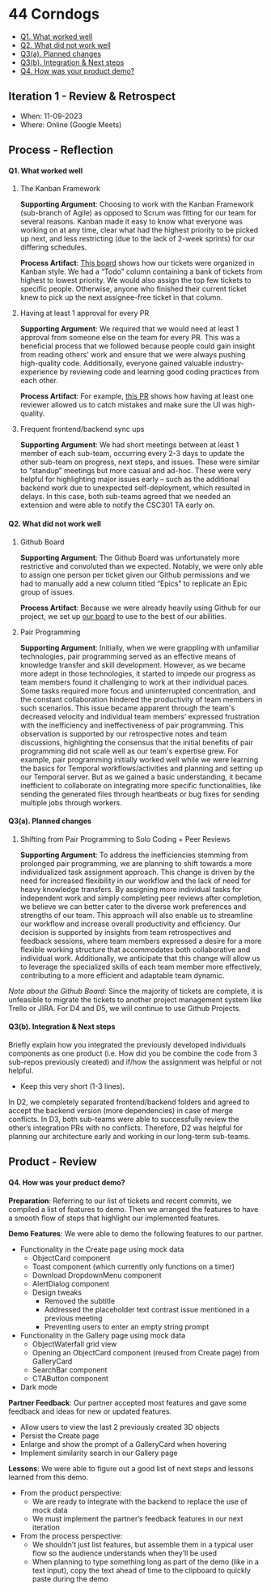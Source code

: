 
# 44 Corndogs

- [Q1. What worked well](#q1-what-worked-well)
- [Q2. What did not work well](#q2-what-did-not-work-well)
- [Q3(a). Planned changes](#q3a-planned-changes)
- [Q3(b). Integration & Next steps](#q3b-integration--next-steps)
- [Q4. How was your product demo?](#q4-how-was-your-product-demo)

## Iteration 1 - Review & Retrospect

 * When: 11-09-2023
 * Where: Online (Google Meets)

## Process - Reflection


#### Q1. What worked well

1. The Kanban Framework

   **Supporting Argument**: Choosing to work with the Kanban Framework (sub-branch of Agile) as opposed to Scrum was fitting for our team for several reasons. Kanban made it easy to know what everyone was working on at any time, clear what had the highest priority to be picked up next, and less restricting (due to the lack of 2-week sprints) for our differing schedules.

   **Process Artifact**: [This board](https://github.com/orgs/csc301-2023-fall/projects/3/views/1) shows how our tickets were organized in Kanban style. We had a “Todo” column containing a bank of tickets from highest to lowest priority. We would also assign the top few tickets to specific people. Otherwise, anyone who finished their current ticket knew to pick up the next assignee-free ticket in that column.

1. Having at least 1 approval for every PR

   **Supporting Argument**: We required that we would need at least 1 approval from someone else on the team for every PR. This was a beneficial process that we followed because people could gain insight from reading others' work and ensure that we were always pushing high-quality code. Additionally, everyone gained valuable industry-experience by reviewing code and learning good coding practices from each other.

   **Process Artifact**: For example, [this PR](https://github.com/csc301-2023-fall/project-44-toronto-intelligence-m/pull/35) shows how having at least one reviewer allowed us to catch mistakes and make sure the UI was high-quality. 

1. Frequent frontend/backend sync ups

   **Supporting Argument**: We had short meetings between at least 1 member of each sub-team, occurring every 2-3 days to update the other sub-team on progress, next steps, and issues. These were similar to “standup” meetings but more casual and ad-hoc. These were very helpful for highlighting major issues early – such as the additional backend work due to unexpected self-deployment, which resulted in delays. In this case, both sub-teams agreed that we needed an extension and were able to notify the CSC301 TA early on. 


#### Q2. What did not work well

1. Github Board 

   **Supporting Argument**: The Github Board was unfortunately more restrictive and convoluted than we expected. Notably, we were only able to assign one person per ticket given our Github permissions and we had to manually add a new column titled “Epics” to replicate an Epic group of issues.

   **Process Artifact**: Because we were already heavily using Github for our project, we set up [our board](https://github.com/orgs/csc301-2023-fall/projects/3/views/1) to use to the best of our abilities. 

1. Pair Programming

   **Supporting Argument**: Initially, when we were grappling with unfamiliar technologies, pair programming served as an effective means of knowledge transfer and skill development. However, as we became more adept in those technologies, it started to impede our progress as team members found it challenging to work at their individual paces. Some tasks required more focus and uninterrupted concentration, and the constant collaboration hindered the productivity of team members in such scenarios. This issue became apparent through the team's decreased velocity and individual team members’ expressed frustration with the inefficiency and ineffectiveness of pair programming. This observation is supported by our retrospective notes and team discussions, highlighting the consensus that the initial benefits of pair programming did not scale well as our team's expertise grew. For example, pair programming initially worked well while we were learning the basics for Temporal  workflows/activities and planning and setting up our Temporal server. But as we gained a basic understanding, it became inefficient to collaborate on integrating more specific functionalities, like sending the generated files through heartbeats or bug fixes for sending multiple jobs through workers.



#### Q3(a). Planned changes

1. Shifting from Pair Programming to Solo Coding + Peer Reviews

   **Supporting Argument**: To address the inefficiencies stemming from prolonged pair programming, we are planning to shift towards a more individualized task assignment approach. This change is driven by the need for increased flexibility in our workflow and the lack of need for heavy knowledge transfers. By assigning more individual tasks for independent work and simply completing peer reviews after completion, we believe we can better cater to the diverse work preferences and strengths of our team. This approach will also enable us to streamline our workflow and increase overall productivity and efficiency. Our decision is supported by insights from team retrospectives and feedback sessions, where team members expressed a desire for a more flexible working structure that accommodates both collaborative and individual work. Additionally, we anticipate that this change will allow us to leverage the specialized skills of each team member more effectively, contributing to a more efficient and adaptable team dynamic.

_Note about the Github Board_: Since the majority of tickets are complete, it is unfeasible to migrate the tickets to another project management system like Trello or JIRA. For D4 and D5, we will continue to use Github Projects.


#### Q3(b). Integration & Next steps
Briefly explain how you integrated the previously developed individuals components as one product (i.e. How did you be combine the code from 3 sub-repos previously created) and if/how the assignment was helpful or not helpful.

 * Keep this very short (1-3 lines).

  In D2, we completely separated frontend/backend folders and agreed to accept the backend version (more dependencies) in case of merge conflicts. In D3, both sub-teams were able to successfully review the other’s integration PRs with no conflicts. Therefore, D2 was helpful for planning our architecture early and working in our long-term sub-teams.


## Product - Review

#### Q4. How was your product demo?

**Preparation**: Referring to our list of tickets and recent commits, we compiled a list of features to demo. Then we arranged the features to have a smooth flow of steps that highlight our implemented features.

**Demo Features**: We were able to demo the following features to our partner.
- Functionality in the Create page using mock data
   - ObjectCard component
   - Toast component (which currently only functions on a timer)
   - Download DropdownMenu component
   - AlertDialog component
   - Design tweaks
       - Removed the subtitle
       - Addressed the placeholder text contrast issue mentioned in a previous meeting
       - Preventing users to enter an empty string prompt
- Functionality in the Gallery page using mock data
   - ObjectWaterfall grid view
   - Opening an ObjectCard component (reused from Create page) from GalleryCard
   - SearchBar component
   - CTAButton component
- Dark mode

**Partner Feedback**: Our partner accepted most features and gave some feedback and ideas for new or updated features.
- Allow users to view the last 2 previously created 3D objects
- Persist the Create page
- Enlarge and show the prompt of a GalleryCard when hovering
- Implement similarity search in our Gallery page

**Lessons**: We were able to figure out a good list of next steps and lessons learned from this demo.
- From the product perspective:
   - We are ready to integrate with the backend to replace the use of mock data
   - We must implement the partner’s feedback features in our next iteration
- From the process perspective:
   - We shouldn’t just list features, but assemble them in a typical user flow so the audience understands when they’ll be used
   - When planning to type something long as part of the demo (like in a text input), copy the text ahead of time to the clipboard to quickly paste during the demo

